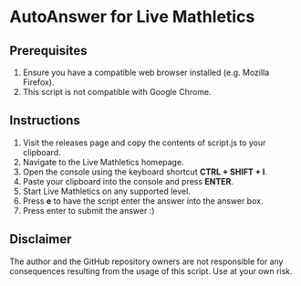 # AutoAnswer for Live Mathletics
## Prerequisites
1. Ensure you have a compatible web browser installed (e.g. Mozilla Firefox).
2. This script is not compatible with Google Chrome.
## Instructions
1. Visit the releases page and copy the contents of script.js to your clipboard.
2. Navigate to the Live Mathletics homepage.
3. Open the console using the keyboard shortcut **CTRL + SHIFT + I**.
4. Paste your clipboard into the console and press **ENTER**.
5. Start Live Mathletics on any supported level.
6. Press **e** to have the script enter the answer into the answer box.
7. Press enter to submit the answer :)

## Disclaimer
The author and the GitHub repository owners are not responsible for any consequences resulting from the usage of this script. Use at your own risk.

